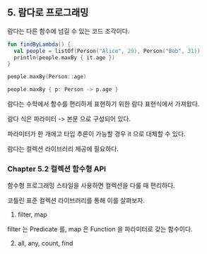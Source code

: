 ## 5. 람다로 프로그래밍

람다는 다른 함수에 넘길 수 있는 코드 조각이다.


```kotlin
fun findByLambda() {
  val people = listOf(Person("Alice", 29), Person("Bob", 31))
  println(people.maxBy { it.age })
}

people.maxBy(Person::age)

people.maxBy { p: Person -> p.age }
```

람다는 수학에서 함수를 편리하게 표현하기 위한 람다 표현식에서 가져왔다.


람다 식은 파라미터 -> 본문 으로 구성되어 있다.

파라미터가 한 개에고 타입 추론이 가능할 경우 it 으로 대체할 수 있다.

람다는 컬렉션 라이브러리 제공에 필요하다.

### Chapter 5.2 컬렉션 함수형 API

함수형 프로그래밍 스타일을 사용하면 컬렉션을 다룰 때 편리하다.

코틀린 표준 컬렉션 라이브러리를 통해 이를 살펴보자.

1. filter, map

filter 는 Predicate 를, map 은 Function 을 파라미터로 갖는 함수이다.

2. all, any, count, find
